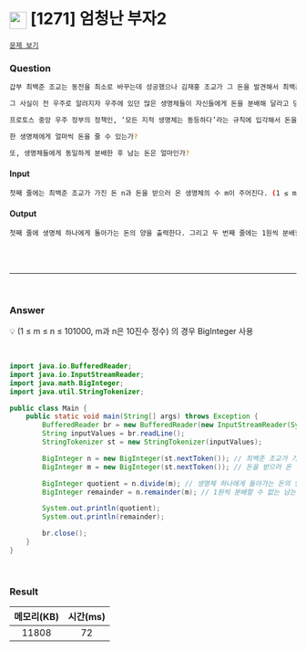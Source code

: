 <h1><img src="https://d2gd6pc034wcta.cloudfront.net/tier/1.svg" width="30" height="30" style="vertical-align: middle;"/> [1271] 엄청난 부자2 </h1>

<a href="https://www.acmicpc.net/problem/1271 " target="_black">``문제 보기``</a>


<h3>Question</h3>

```bash
갑부 최백준 조교는 동전을 최소로 바꾸는데 성공했으나 김재홍 조교가 그 돈을 발견해서 최백준 조교에게 그 돈을 나누자고 따진다.

그 사실이 전 우주로 알려지자 우주에 있던 많은 생명체들이 자신들에게 돈을 분배해 달라고 당장 달려오기 시작했다.

프로토스 중앙 우주 정부의 정책인, ‘모든 지적 생명체는 동등하다’라는 규칙에 입각해서 돈을 똑같이 분배하고자 한다.

한 생명체에게 얼마씩 돈을 줄 수 있는가?

또, 생명체들에게 동일하게 분배한 후 남는 돈은 얼마인가?
```


<h4>Input</h4>

```bash
첫째 줄에는 최백준 조교가 가진 돈 n과 돈을 받으러 온 생명체의 수 m이 주어진다. (1 ≤ m ≤ n ≤ 101000, m과 n은 10진수 정수)
```

<h4>Output</h4>

```bash
첫째 줄에 생명체 하나에게 돌아가는 돈의 양을 출력한다. 그리고 두 번째 줄에는 1원씩 분배할 수 없는 남는 돈을 출력한다.
```


<br><br>

<hr>

<br>

<h3>Answer</h3>

💡 (1 ≤ m ≤ n ≤ 101000, m과 n은 10진수 정수) 의 경우 BigInteger 사용

<br>

```java
import java.io.BufferedReader;
import java.io.InputStreamReader;
import java.math.BigInteger;
import java.util.StringTokenizer;

public class Main {
	public static void main(String[] args) throws Exception {
        BufferedReader br = new BufferedReader(new InputStreamReader(System.in));
        String inputValues = br.readLine();
        StringTokenizer st = new StringTokenizer(inputValues);

        BigInteger n = new BigInteger(st.nextToken()); // 최백준 조교가 가진 돈
        BigInteger m = new BigInteger(st.nextToken()); // 돈을 받으러 온 생명체 수

        BigInteger quotient = n.divide(m); // 생명체 하나에게 돌아가는 돈의 양
        BigInteger remainder = n.remainder(m); // 1원씩 분배할 수 없는 남는 돈

        System.out.println(quotient);
        System.out.println(remainder);

        br.close();
	}
}
```

<br>

<h3>Result</h3>

|메모리(KB)| 시간(ms)|
|:---:|:---:|
|11808|72|
